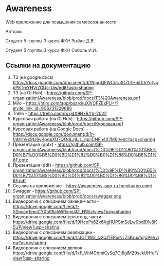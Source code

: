 # Awareness

Web приложение для повышения самоосознанности

Авторы: 

Студент 5 группы 3 курса ФКН Рыбас Д.В.

Студент 5 группы 3 курса ФКН Соболь И.И.

## Ссылки на документацию

1. ТЗ (на google docs) https://docs.google.com/document/d/1NipqQFWCcU3OZ01HnjD0rYgtypdP8TreYHVrZGUc-Uw/edit?usp=sharing
2. ТЗ (на GitHub) - https://github.com/SP-organization/Awareness/blob/prod/docs/ТЗ%20Awareness.pdf
3. Miro - https://miro.com/app/board/uXjVOFZExPU=/?invite_link_id=906231329686
4. Trello - https://trello.com/b/xj4X9HxR/тп-2022
5. Курсовая работа (на GitHub) - https://github.com/SP-organization/Awareness/blob/prod/docs/Курсовая.pdf
6. Курсовая работа (на Google Docs) - https://docs.google.com/document/d/1r-fqMrnVx9tJ6vKpgpXU7QOdLJ9JL_npnDNFn4X7M6I/edit?usp=sharing
7. Презентация (pptx) - https://github.com/SP-organization/Awareness/blob/prod/docs/%D0%9F%D1%80%D0%B5%D0%B7%D0%B5%D0%BD%D1%82%D0%B0%D1%86%D0%B8%D1%8F.pptx
8. Презентация (pdf) - https://github.com/SP-organization/Awareness/blob/prod/docs/%D0%9F%D1%80%D0%B5%D0%B7%D0%B5%D0%BD%D1%82%D0%B0%D1%86%D0%B8%D1%8F.pdf
9. Ссылка на приложение - https://awareness-app-ru.herokuapp.com/
10. Swagger - https://github.com/SP-organization/Awareness/blob/prod/docs/swagger.png
11. Видеоролик с описанием бэкенд-части - https://drive.google.com/file/d/1-X2pccq1enoCY0b9SahWRxpv4IZ_HWla/view?usp=sharing
12. Видеоролик с описанием фронтенд-части - https://drive.google.com/file/d/19HcoPx6Zx6XgHUPSmSdLw0bd6Xv8K5UP/view?usp=sharing
13. Видеоролик с описанием реализации - https://drive.google.com/file/d/1rJOT1W3_Q2QITERoiNLZl3UuxfgjUPel/view?usp=sharing
14. Видеоролик с описанием деплоя - https://drive.google.com/file/d/1kF_Wtf4DbmiCySq7Oj8glM29sJkUHfuF/view?usp=sharing
